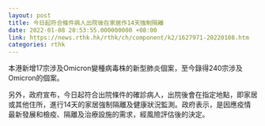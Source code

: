 ```yaml
---
layout: post
title: 今日起符合條件病人出院後在家居作14天強制隔離
date: 2022-01-08 20:53:55.000000000 +08:00
link: https://news.rthk.hk/rthk/ch/component/k2/1627971-20220108.htm
categories: rthk
---
```


本港新增17宗涉及Omicron變種病毒株的新型肺炎個案，至今錄得240宗涉及Omicron的個案。

另外，政府宣布，今日起符合出院條件的確診病人，出院後會在指定地點，即家居或其他住所，進行14天的家居強制隔離及健康狀況監測。政府表示，是因應疫情最新發展和檢疫、隔離及治療設施的需求，經風險評估後的決定。
